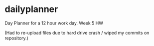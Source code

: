 # dailyplanner
Day Planner for a 12 hour work day. Week 5 HW

(Had to re-upload files due to hard drive crash / wiped my commits on repository.)
